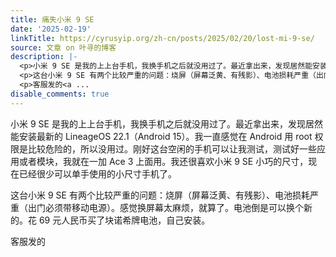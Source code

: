 ```yaml
---
title: 痛失小米 9 SE
date: '2025-02-19'
linkTitle: https://cyrusyip.org/zh-cn/posts/2025/02/20/lost-mi-9-se/
source: 文章 on 叶寻的博客
description: |-
  <p>小米 9 SE 是我的上上台手机，我换手机之后就没用过了。最近拿出来，发现居然能安装最新的 LineageOS 22.1（Android 15）。我一直感觉在 Android 用 root 权限是比较危险的，所以没用过。刚好这台空闲的手机可以让我测试，测试好一些应用或者模块，我就在一加 Ace 3 上面用。我还很喜欢小米 9 SE 小巧的尺寸，现在已经很少可以单手使用的小尺寸手机了。</p>
  <p>这台小米 9 SE 有两个比较严重的问题：烧屏（屏幕泛黄、有残影）、电池损耗严重（出门必须带移动电源）。感觉换屏幕太麻烦，就算了。电池倒是可以换个新的。花 69 元人民币买了块诺希牌电池，自己安装。</p>
  <p>客服发的<a ...
disable_comments: true
---
```

<p>小米 9 SE 是我的上上台手机，我换手机之后就没用过了。最近拿出来，发现居然能安装最新的 LineageOS 22.1（Android 15）。我一直感觉在 Android 用 root 权限是比较危险的，所以没用过。刚好这台空闲的手机可以让我测试，测试好一些应用或者模块，我就在一加 Ace 3 上面用。我还很喜欢小米 9 SE 小巧的尺寸，现在已经很少可以单手使用的小尺寸手机了。</p>
<p>这台小米 9 SE 有两个比较严重的问题：烧屏（屏幕泛黄、有残影）、电池损耗严重（出门必须带移动电源）。感觉换屏幕太麻烦，就算了。电池倒是可以换个新的。花 69 元人民币买了块诺希牌电池，自己安装。</p>
<p>客服发的<a ...